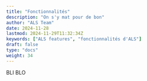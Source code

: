 ```yaml
---
title: "Fonctionnalités"
description: "On s'y mat pour de bon"
author: "ALS Team"
date: 2024-11-28
lastmod: 2024-11-29T11:32:34Z
keywords: ["ALS features", "fonctionnalités d'ALS"]
draft: false
type: "docs"
weight: 34
---
```


BLI BLO
